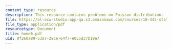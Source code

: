 ```yaml
---
content_type: resource
description: This resource contains problems on Poisson distribution.
file: https://ol-ocw-studio-app-qa.s3.amazonaws.com/courses/18-443-statistics-for-applications-fall-2006/0f260a8953a728ce64f7e055d37b19e7_home6.pdf
file_type: application/pdf
resourcetype: Document
title: home6.pdf
uid: 0f260a89-53a7-28ce-64f7-e055d37b19e7
---
```


